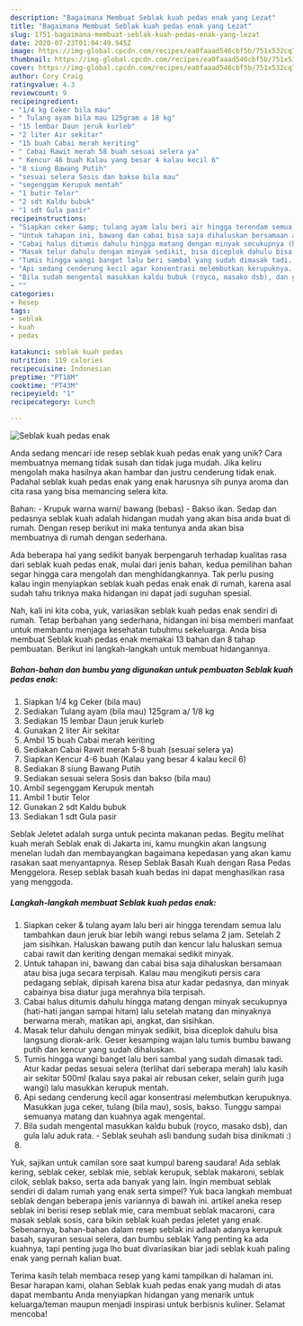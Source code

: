 ```yaml
---
description: "Bagaimana Membuat Seblak kuah pedas enak yang Lezat"
title: "Bagaimana Membuat Seblak kuah pedas enak yang Lezat"
slug: 1751-bagaimana-membuat-seblak-kuah-pedas-enak-yang-lezat
date: 2020-07-23T01:04:49.945Z
image: https://img-global.cpcdn.com/recipes/ea0faaad546cbf5b/751x532cq70/seblak-kuah-pedas-enak-foto-resep-utama.jpg
thumbnail: https://img-global.cpcdn.com/recipes/ea0faaad546cbf5b/751x532cq70/seblak-kuah-pedas-enak-foto-resep-utama.jpg
cover: https://img-global.cpcdn.com/recipes/ea0faaad546cbf5b/751x532cq70/seblak-kuah-pedas-enak-foto-resep-utama.jpg
author: Cory Craig
ratingvalue: 4.3
reviewcount: 9
recipeingredient:
- "1/4 kg Ceker bila mau"
- " Tulang ayam bila mau 125gram a 18 kg"
- "15 lembar Daun jeruk kurleb"
- "2 liter Air sekitar"
- "15 buah Cabai merah keriting"
- " Cabai Rawit merah 58 buah sesuai selera ya"
- " Kencur 46 buah Kalau yang besar 4 kalau kecil 6"
- "8 siung Bawang Putih"
- "sesuai selera Sosis dan bakso bila mau"
- "segenggam Kerupuk mentah"
- "1 butir Telor"
- "2 sdt Kaldu bubuk"
- "1 sdt Gula pasir"
recipeinstructions:
- "Siapkan ceker &amp; tulang ayam lalu beri air hingga terendam semua lalu tambahkan daun jeruk biar lebih wangi rebus selama 2 jam. Setelah 2 jam sisihkan. Haluskan bawang putih dan kencur lalu haluskan semua cabai rawit dan keriting dengan memakai sedikit minyak."
- "Untuk tahapan ini, bawang dan cabai bisa saja dihaluskan bersamaan atau bisa juga secara terpisah. Kalau mau mengikuti persis cara pedagang seblak, dipisah karena bisa atur kadar pedasnya, dan minyak cabainya bisa diatur juga merahnya bila terpisah."
- "Cabai halus ditumis dahulu hingga matang dengan minyak secukupnya (hati-hati jangan sampai hitam) lalu setelah matang dan minyaknya berwarna merah, matikan api, angkat, dan sisihkan."
- "Masak telur dahulu dengan minyak sedikit, bisa diceplok dahulu bisa langsung diorak-arik. Geser kesamping wajan lalu tumis bumbu bawang putih dan kencur yang sudah dihaluskan."
- "Tumis hingga wangi banget lalu beri sambal yang sudah dimasak tadi. Atur kadar pedas sesuai selera (terlihat dari seberapa merah) lalu kasih air sekitar 500ml (kalau saya pakai air rebusan ceker, selain gurih juga wangi) lalu masukkan kerupuk mentah."
- "Api sedang cenderung kecil agar konsentrasi melembutkan kerupuknya. Masukkan juga ceker, tulang (bila mau), sosis, bakso. Tunggu sampai semuanya matang dan kuahnya agak mengental."
- "Bila sudah mengental masukkan kaldu bubuk (royco, masako dsb), dan gula lalu aduk rata.  Seblak seuhah asli bandung sudah bisa dinikmati :)"
- ""
categories:
- Resep
tags:
- seblak
- kuah
- pedas

katakunci: seblak kuah pedas 
nutrition: 119 calories
recipecuisine: Indonesian
preptime: "PT18M"
cooktime: "PT43M"
recipeyield: "1"
recipecategory: Lunch

---
```



![Seblak kuah pedas enak](https://img-global.cpcdn.com/recipes/ea0faaad546cbf5b/751x532cq70/seblak-kuah-pedas-enak-foto-resep-utama.jpg)

Anda sedang mencari ide resep seblak kuah pedas enak yang unik? Cara membuatnya memang tidak susah dan tidak juga mudah. Jika keliru mengolah maka hasilnya akan hambar dan justru cenderung tidak enak. Padahal seblak kuah pedas enak yang enak harusnya sih punya aroma dan cita rasa yang bisa memancing selera kita.

Bahan: - Krupuk warna warni/ bawang (bebas) - Bakso ikan. Sedap dan pedasnya seblak kuah adalah hidangan mudah yang akan bisa anda buat di rumah. Dengan resep berikut ini maka tentunya anda akan bisa membuatnya di rumah dengan sederhana.

Ada beberapa hal yang sedikit banyak berpengaruh terhadap kualitas rasa dari seblak kuah pedas enak, mulai dari jenis bahan, kedua pemilihan bahan segar hingga cara mengolah dan menghidangkannya. Tak perlu pusing kalau ingin menyiapkan seblak kuah pedas enak enak di rumah, karena asal sudah tahu triknya maka hidangan ini dapat jadi suguhan spesial.


Nah, kali ini kita coba, yuk, variasikan seblak kuah pedas enak sendiri di rumah. Tetap berbahan yang sederhana, hidangan ini bisa memberi manfaat untuk membantu menjaga kesehatan tubuhmu sekeluarga. Anda bisa membuat Seblak kuah pedas enak memakai 13 bahan dan 8 tahap pembuatan. Berikut ini langkah-langkah untuk membuat hidangannya.

<!--inarticleads1-->

##### Bahan-bahan dan bumbu yang digunakan untuk pembuatan Seblak kuah pedas enak:

1. Siapkan 1/4 kg Ceker (bila mau)
1. Sediakan  Tulang ayam (bila mau) 125gram a/ 1/8 kg
1. Sediakan 15 lembar Daun jeruk kurleb
1. Gunakan 2 liter Air sekitar
1. Ambil 15 buah Cabai merah keriting
1. Sediakan  Cabai Rawit merah 5-8 buah (sesuai selera ya)
1. Siapkan  Kencur 4-6 buah (Kalau yang besar 4 kalau kecil 6)
1. Sediakan 8 siung Bawang Putih
1. Sediakan sesuai selera Sosis dan bakso (bila mau)
1. Ambil segenggam Kerupuk mentah
1. Ambil 1 butir Telor
1. Gunakan 2 sdt Kaldu bubuk
1. Sediakan 1 sdt Gula pasir


Seblak Jeletet adalah surga untuk pecinta makanan pedas. Begitu melihat kuah merah Seblak enak di Jakarta ini, kamu mungkin akan langsung menelan ludah dan membayangkan bagaimana kepedasan yang akan kamu rasakan saat menyantapnya. Resep Seblak Basah Kuah dengan Rasa Pedas Menggelora. Resep seblak basah kuah bedas ini dapat menghasilkan rasa yang menggoda. 

<!--inarticleads2-->

##### Langkah-langkah membuat Seblak kuah pedas enak:

1. Siapkan ceker &amp; tulang ayam lalu beri air hingga terendam semua lalu tambahkan daun jeruk biar lebih wangi rebus selama 2 jam. Setelah 2 jam sisihkan. Haluskan bawang putih dan kencur lalu haluskan semua cabai rawit dan keriting dengan memakai sedikit minyak.
1. Untuk tahapan ini, bawang dan cabai bisa saja dihaluskan bersamaan atau bisa juga secara terpisah. Kalau mau mengikuti persis cara pedagang seblak, dipisah karena bisa atur kadar pedasnya, dan minyak cabainya bisa diatur juga merahnya bila terpisah.
1. Cabai halus ditumis dahulu hingga matang dengan minyak secukupnya (hati-hati jangan sampai hitam) lalu setelah matang dan minyaknya berwarna merah, matikan api, angkat, dan sisihkan.
1. Masak telur dahulu dengan minyak sedikit, bisa diceplok dahulu bisa langsung diorak-arik. Geser kesamping wajan lalu tumis bumbu bawang putih dan kencur yang sudah dihaluskan.
1. Tumis hingga wangi banget lalu beri sambal yang sudah dimasak tadi. Atur kadar pedas sesuai selera (terlihat dari seberapa merah) lalu kasih air sekitar 500ml (kalau saya pakai air rebusan ceker, selain gurih juga wangi) lalu masukkan kerupuk mentah.
1. Api sedang cenderung kecil agar konsentrasi melembutkan kerupuknya. Masukkan juga ceker, tulang (bila mau), sosis, bakso. Tunggu sampai semuanya matang dan kuahnya agak mengental.
1. Bila sudah mengental masukkan kaldu bubuk (royco, masako dsb), dan gula lalu aduk rata.  - Seblak seuhah asli bandung sudah bisa dinikmati :)
1. 


Yuk, sajikan untuk camilan sore saat kumpul bareng saudara! Ada seblak kering, seblak ceker, seblak mie, seblak kerupuk, seblak makaroni, seblak cilok, seblak bakso, serta ada banyak yang lain. Ingin membuat seblak sendiri di dalam rumah yang enak serta simpel? Yuk baca langkah membuat seblak dengan beberapa jenis variannya di bawah ini. artikel aneka resep seblak ini berisi resep seblak mie, cara membuat seblak macaroni, cara masak seblak sosis, cara bikin seblak kuah pedas jeletet yang enak. Sebenarnya, bahan-bahan dalam resep seblak ini adlaah adanya kerupuk basah, sayuran sesuai selera, dan bumbu seblak Yang penting ka ada kuahnya, tapi penting juga lho buat divariasikan biar jadi seblak kuah paling enak yang pernah kalian buat. 

Terima kasih telah membaca resep yang kami tampilkan di halaman ini. Besar harapan kami, olahan Seblak kuah pedas enak yang mudah di atas dapat membantu Anda menyiapkan hidangan yang menarik untuk keluarga/teman maupun menjadi inspirasi untuk berbisnis kuliner. Selamat mencoba!

